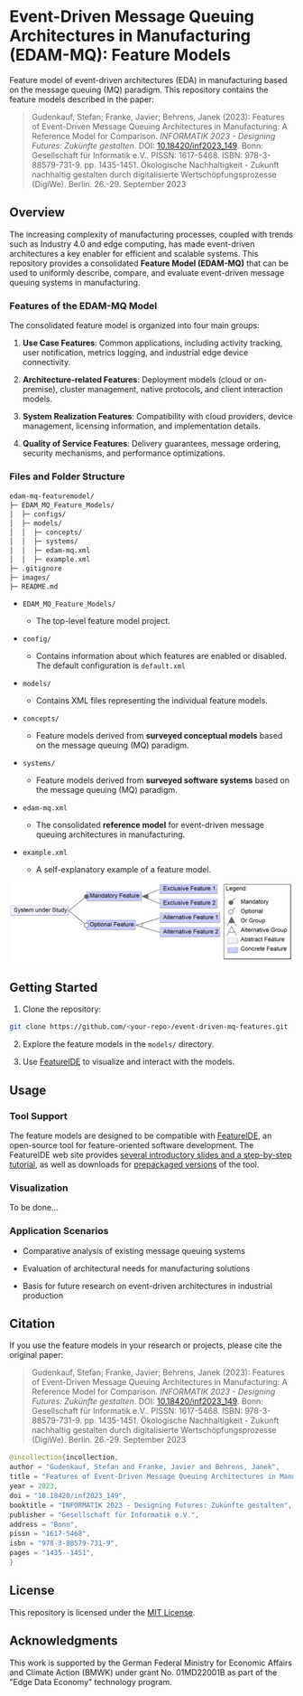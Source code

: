 
# Event-Driven Message Queuing Architectures in Manufacturing (EDAM-MQ): Feature Models

Feature model of event-driven architectures (EDA) in manufacturing based on the message queuing (MQ) paradigm. This repository contains the feature models described in the paper:

> Gudenkauf, Stefan; Franke, Javier; Behrens, Janek (2023): Features of Event-Driven Message Queuing Architectures in Manufacturing: A Reference Model for Comparison. *INFORMATIK 2023 - Designing Futures: Zukünfte gestalten*. DOI: [10.18420/inf2023_149](https://doi.org/10.18420/inf2023_149). Bonn: Gesellschaft für Informatik e.V.. PISSN: 1617-5468. ISBN: 978-3-88579-731-9. pp. 1435-1451. Ökologische Nachhaltigkeit - Zukunft nachhaltig gestalten durch digitalisierte Wertschöpfungsprozesse (DigiWe). Berlin. 26.-29. September 2023

## Overview

The increasing complexity of manufacturing processes, coupled with trends such as Industry 4.0 and edge computing, has made event-driven architectures a key enabler for efficient and scalable systems. This repository provides a consolidated **Feature Model (EDAM-MQ)** that can be used to uniformly describe, compare, and evaluate event-driven message queuing systems in manufacturing.

### Features of the EDAM-MQ Model

The consolidated feature model is organized into four main groups:

1. **Use Case Features**: Common applications, including activity tracking, user notification, metrics logging, and industrial edge device connectivity.

2. **Architecture-related Features**: Deployment models (cloud or on-premise), cluster management, native protocols, and client interaction models.

3. **System Realization Features**: Compatibility with cloud providers, device management, licensing information, and implementation details.

4. **Quality of Service Features**: Delivery guarantees, message ordering, security mechanisms, and performance optimizations.

### Files and Folder Structure

```
edam-mq-featuremodel/
├─ EDAM_MQ_Feature_Models/
│  ├─ configs/
│  ├─ models/
│  │  ├─ concepts/
│  │  ├─ systems/
│  │  ├─ edam-mq.xml
│  │  ├─ example.xml
├─ .gitignore
├─ images/
├─ README.md
```

- `EDAM_MQ_Feature_Models/`
  - The top-level feature model project.

- `config/`
  - Contains information about which features are enabled or disabled. The default configuration is `default.xml`

- `models/`
  - Contains XML files representing the individual feature models.

- `concepts/`
  - Feature models derived from **surveyed conceptual models** based on the message queuing (MQ) paradigm.

- `systems/`
  - Feature models derived from **surveyed software systems** based on the message queuing (MQ) paradigm.

- `edam-mq.xml`
  - The consolidated **reference model** for event-driven message queuing architectures in manufacturing.

- `example.xml`
  - A self-explanatory example of a feature model.

![A self-explanatory example of a feature model.](images/image.png)


## Getting Started

1. Clone the repository:
   
```bash
git clone https://github.com/<your-repo>/event-driven-mq-features.git
```

2. Explore the feature models in the `models/` directory.

3. Use [FeatureIDE](https://featureide.github.io/) to visualize and interact with the models.

## Usage

### Tool Support
The feature models are designed to be compatible with [FeatureIDE](https://featureide.github.io/), an open-source tool for feature-oriented software development. The FeatureIDE web site provides [several introductory slides and a step-by-step tutorial](https://featureide.github.io/#documentation), as well as downloads for [prepackaged versions](https://featureide.github.io/#download) of the tool.



### Visualization

To be done...

### Application Scenarios

- Comparative analysis of existing message queuing systems

- Evaluation of architectural needs for manufacturing solutions

- Basis for future research on event-driven architectures in industrial production


## Citation
If you use the feature models in your research or projects, please cite the original paper:

> Gudenkauf, Stefan; Franke, Javier; Behrens, Janek (2023): Features of Event-Driven Message Queuing Architectures in Manufacturing: A Reference Model for Comparison. *INFORMATIK 2023 - Designing Futures: Zukünfte gestalten*. DOI: [10.18420/inf2023_149](https://doi.org/10.18420/inf2023_149). Bonn: Gesellschaft für Informatik e.V.. PISSN: 1617-5468. ISBN: 978-3-88579-731-9. pp. 1435-1451. Ökologische Nachhaltigkeit - Zukunft nachhaltig gestalten durch digitalisierte Wertschöpfungsprozesse (DigiWe). Berlin. 26.-29. September 2023


```java
@incollection{incollection,
author = "Gudenkauf, Stefan and Franke, Javier and Behrens, Janek",
title = "Features of Event-Driven Message Queuing Architectures in Manufacturing: A Reference Model for Comparison",
year = 2023,
doi = "10.18420/inf2023_149",
booktitle = "INFORMATIK 2023 - Designing Futures: Zukünfte gestalten",
publisher = "Gesellschaft für Informatik e.V.",
address = "Bonn",
pissn = "1617-5468",
isbn = "978-3-88579-731-9",
pages = "1435--1451",
}
```

## License
This repository is licensed under the [MIT License](https://opensource.org/license/mit).

## Acknowledgments

This work is supported by the German Federal Ministry for Economic Affairs and Climate Action (BMWK) under grant No. 01MD22001B as part of the "Edge Data Economy" technology program.

